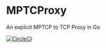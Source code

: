 # MPTCProxy
An explicit MPTCP to TCP Proxy in Go

[![CircleCI](https://dl.circleci.com/status-badge/img/circleci/XMeaASKvGuyjT4wJivJp6r/9QwJwUCrqtJmr8mwSULCx5/tree/main.svg?style=svg)](https://dl.circleci.com/status-badge/redirect/circleci/XMeaASKvGuyjT4wJivJp6r/9QwJwUCrqtJmr8mwSULCx5/tree/main)

